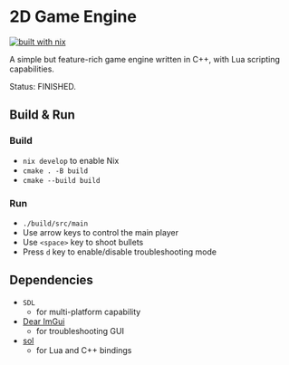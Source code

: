 # 2D Game Engine

[![built with nix](https://builtwithnix.org/badge.svg)](https://builtwithnix.org)

A simple but feature-rich game engine written in C++, with Lua scripting capabilities.

Status: FINISHED.

## Build & Run

### Build

- `nix develop` to enable Nix
- `cmake . -B build`
- `cmake --build build`

### Run

- `./build/src/main`
- Use arrow keys to control the main player
- Use `<space>` key to shoot bullets
- Press `d` key to enable/disable troubleshooting mode

## Dependencies

- `SDL`
  - for multi-platform capability
- [Dear ImGui](https://github.com/ocornut/imgui)
  - for troubleshooting GUI
- [sol](https://github.com/ThePhD/sol2)
  - for Lua and C++ bindings
